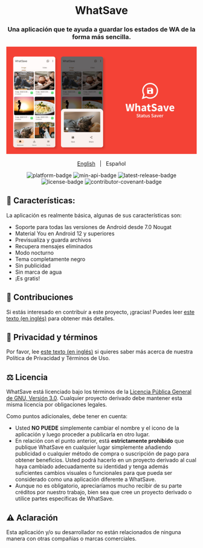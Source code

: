 <div style="text-align: center;">

# WhatSave

### Una aplicación que te ayuda a guardar los estados de WA de la forma más sencilla.

![Screenshots](./art/art.jpg?raw=true)

[English](README.md)
&nbsp;&nbsp;|&nbsp;&nbsp;
Español

<p style="text-align: center;">
  <a href="https://github.com/mardous/WhatSave" style="text-decoration:none" aria-label="Platform: Android">
    <img src="https://img.shields.io/badge/Platform-Android-green.svg" alt="platform-badge">
  </a>
  <a href="https://github.com/mardous/WhatSave" style="text-decoration:none" aria-label="Min API: 21">
    <img src="https://img.shields.io/badge/Min_API-24-yellow.svg" alt="min-api-badge">
  </a>
  <a href="https://github.com/mardous/WhatSave/releases/latest" style="text-decoration:none" aria-label="Latest Release">
    <img src="https://img.shields.io/github/v/release/mardous/WhatSave" alt="latest-release-badge">
  </a>
  <a href="https://github.com/mardous/WhatSave/blob/master/LICENSE.md" style="text-decoration:none" aria-label="License: GPL v3">
    <img src="https://img.shields.io/github/license/mardous/WhatSave?color=blue" alt="license-badge">
  </a>
  <a href="https://github.com/mardous/WhatSave/blob/master/CODE_OF_CONDUCT.md" style="text-decoration:none" aria-label="Code of Conduct">
    <img src="https://img.shields.io/badge/Contributor_Covenant-2.1-4baaaa.svg" alt="contributor-covenant-badge">
  </a>
</p>

</div>

## 📃 Características:

La aplicación es realmente básica, algunas de sus características son:

* Soporte para todas las versiones de Android desde 7.0 Nougat
* Material You en Android 12 y superiores
* Previsualiza y guarda archivos
* Recupera mensajes eliminados
* Modo nocturno
* Tema completamente negro
* Sin publicidad
* Sin marca de agua
* ¡Es gratis!

## 🤝 Contribuciones
Si estás interesado en contribuir a este proyecto, ¡gracias! Puedes leer [este texto (en inglés)](CONTRIBUTING.md) para obtener más detalles.

## 🔏 Privacidad y términos
Por favor, lee [este texto (en inglés)](PRIVACY.md) si quieres saber más acerca de nuestra Política de Privacidad y Términos de Uso.

## ⚖️ Licencia
WhatSave está licenciado bajo los términos de la [Licencia Pública General de GNU, Versión 3.0](LICENSE.md).
Cualquier proyecto derivado debe mantener esta misma licencia por obligaciones legales.

Como puntos adicionales, debe tener en cuenta:
- Usted **NO PUEDE** simplemente cambiar el nombre y el icono de la aplicación y luego proceder a publicarla en otro lugar.
- En relación con el punto anterior, está **estrictamente prohibido** que publique WhatSave en cualquier
lugar simplemente añadiendo publicidad o cualquier método de compra o suscripción de pago para obtener
beneficios. Usted podrá hacerlo en un proyecto derivado al cual haya cambiado adecuadamente su identidad
y tenga además suficientes cambios visuales o funcionales para que pueda ser considerado como una
aplicación diferente a WhatSave.
- Aunque no es obligatorio, apreciaríamos mucho recibir de su parte créditos por nuestro trabajo, bien
sea que cree un proyecto derivado o utilice partes específicas de WhatSave.

## ⚠️ Aclaración
Esta aplicación y/o su desarrollador no están relacionados de ninguna manera con otras compañias o marcas comerciales.